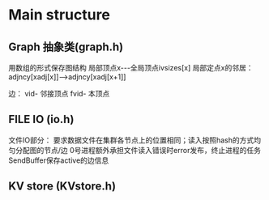 # Main structure

## Graph 抽象类(graph.h)
用数组的形式保存图结构
局部顶点x---全局顶点ivsizes[x]
局部定点x的邻居：adjncy[xadj[x]]-->adjncy[xadj[x+1]]

边：
vid- 邻接顶点
fvid- 本顶点


## FILE IO (io.h)
文件IO部分：
要求数据文件在集群各节点上的位置相同；读入按照hash的方式均匀分配图的节点/边
0号进程额外承担文件读入错误时error发布，终止进程的任务
SendBuffer保存active的边信息

## KV store (KVstore.h)

